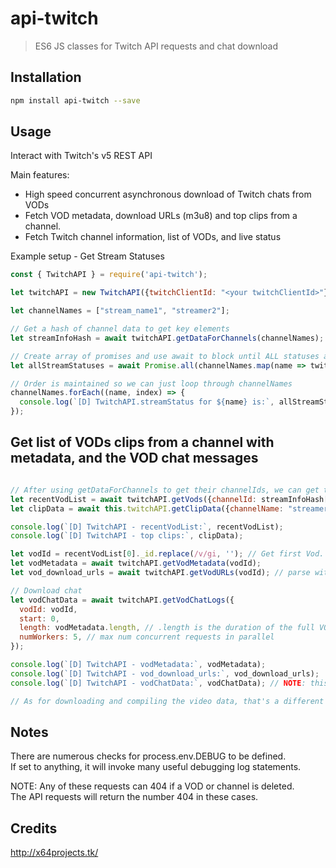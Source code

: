 # api-twitch

> ES6 JS classes for Twitch API requests and chat download

## Installation

```sh
npm install api-twitch --save
```

## Usage

Interact with Twitch's v5 REST API  
  
Main features:
 - High speed concurrent asynchronous download of Twitch chats from VODs  
 - Fetch VOD metadata, download URLs (m3u8) and top clips from a channel.
 - Fetch Twitch channel information, list of VODs, and live status
  
Example setup - Get Stream Statuses
```js
const { TwitchAPI } = require('api-twitch');

let twitchAPI = new TwitchAPI({twitchClientId: "<your twitchClientId>"});

let channelNames = ["stream_name1", "streamer2"];

// Get a hash of channel data to get key elements
let streamInfoHash = await twitchAPI.getDataForChannels(channelNames);

// Create array of promises and use await to block until ALL statuses are retrieved
let allStreamStatuses = await Promise.all(channelNames.map(name => twitchAPI.getStreamStatus(name));

// Order is maintained so we can just loop through channelNames
channelNames.forEach((name, index) => {
  console.log(`[D] TwitchAPI.streamStatus for ${name} is:`, allStreamStatuses[index]);
});
```

## Get list of VODs clips from a channel with metadata, and the VOD chat messages
```js

// After using getDataForChannels to get their channelIds, we can get their VODs
let recentVodList = await twitchAPI.getVods({channelId: streamInfoHash["streamer2"]._id});
let clipData = await this.twitchAPI.getClipData({channelName: "streamer2"});

console.log(`[D] TwitchAPI - recentVodList:`, recentVodList);
console.log(`[D] TwitchAPI - top clips:`, clipData);

let vodId = recentVodList[0]._id.replace(/v/gi, ''); // Get first Vod. get rid of v at start of vod ID
let vodMetadata = await twitchAPI.getVodMetadata(vodId);
let vod_download_urls = await twitchAPI.getVodURLs(vodId); // parse with m3u8-parser, trust me 

// Download chat
let vodChatData = await twitchAPI.getVodChatLogs({
  vodId: vodId,
  start: 0,
  length: vodMetadata.length, // .length is the duration of the full VOD in seconds
  numWorkers: 5, // max num concurrent requests in parallel
});

console.log(`[D] TwitchAPI - vodMetadata:`, vodMetadata);
console.log(`[D] TwitchAPI - vod_download_urls:`, vod_download_urls);
console.log(`[D] TwitchAPI - vodChatData:`, vodChatData); // NOTE: this can be BIIIIIG

// As for downloading and compiling the video data, that's a different module. Let me know if that interests you.
```

## Notes
There are numerous checks for process.env.DEBUG to be defined.  
If set to anything, it will invoke many useful debugging log statements.  

NOTE: Any of these requests can 404 if a VOD or channel is deleted.  
The API requests will return the number 404 in these cases.  
  
## Credits
http://x64projects.tk/
